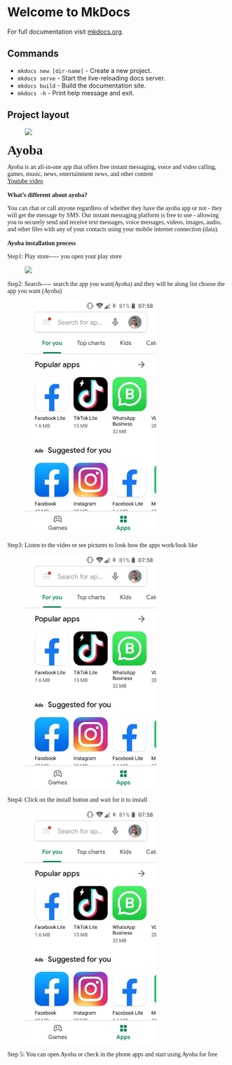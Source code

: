 # Welcome to MkDocs

For full documentation visit [mkdocs.org](https://www.mkdocs.org).

## Commands

* `mkdocs new [dir-name]` - Create a new project.
* `mkdocs serve` - Start the live-reloading docs server.
* `mkdocs build` - Build the documentation site.
* `mkdocs -h` - Print help message and exit.

## Project layout
<figure>
<img src="https://www.dignited.com/wp-content/uploads/2020/07/ayoba-app-guide.jpg">
</figure>
<b style="font-size: 30px; font-family: verdana">Ayoba</b>

<p style= "font-family: verdana">Ayoba is an all-in-one app that offers free instant messaging, voice and video calling, games, music, news, entertainment news, and other content 
<br>
<a href="https://youtu.be/M0VrfzIabVY">Youtube video</a></p>
<b style="font-family: verdana">What’s different about ayoba?</b>
<p style= "font-family: verdana">You can chat or call anyone regardless of whether they have the ayoba app or not - they will get the message by SMS.
Our instant messaging platform is free to use - allowing you to securely send and receive text messages, voice messages, videos, images, audio, and other files with any of your contacts using your mobile internet connection (data).</p>


<b style= "font-family: verdana">Ayoba installation process</b>

<p style= "font-family: verdana">Step1: Play store----- you open your play store </p>


<figure>
  <img src="https://photos.app.goo.gl/yJNrREH3GC9r1tBSA" width="100" />
</figure>

<p style= "font-family: verdana">Step2: Search-----  search the app you want(Ayoba) and they will be along list choose the app you want (Ayoba)</p>

<figure>
  <img src="./images/first.jpg" width="300" />
</figure>

<p style= "font-family: verdana">Step3: Listen to the video or see pictures to look how the apps work/look like</p>

<figure>
  <img src="./images/first.jpg" width="300" />
</figure>

<p style= "font-family: verdana">Step4: Click on the install button and wait for it to install</p>

<figure>
  <img src="./images/first.jpg" width="300" />
</figure>

<p style= "font-family: verdana">Step 5: You can open Ayoba or check in the phone apps and start using Ayoba for free </p>